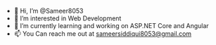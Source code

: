 - 👋 Hi, I’m @Sameer8053
- 👀 I’m interested in Web Development
- 🌱 I’m currently learning and working on ASP.NET Core and Angular
- 📫 You Can reach me out at sameersiddiqui8053@gmail.com

<!---
Sameer8053/Sameer8053 is a ✨ special ✨ repository because its `README.md` (this file) appears on your GitHub profile.
You can click the Preview link to take a look at your changes.
--->
